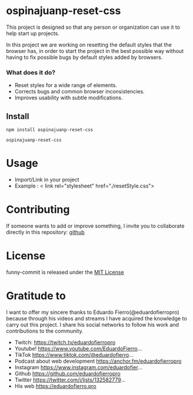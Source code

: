 # ospinajuanp-reset-css

This project is designed so that any person or organization can use it to help start up projects. 

In this project we are working on resetting the default styles that the browser has, in order to start the project in the best possible way without having to fix possible bugs by default styles added by browsers.

### What does it do?
- Reset styles for a wide range of elements.
- Corrects bugs and common browser inconsistencies.
- Improves usability with subtle modifications.

## Install

```npm
npm install ospinajuanp-reset-css
```
```npm
ospinajuanp-reset-css
```

# Usage

- Import/Link in your project 
- Example : < link rel="stylesheet" href="./resetStyle.css">

# Contributing

If someone wants to add or improve something, I invite you to collaborate directly in this repository: [github](https://github.com/ospinajuanp/ospinajuanp-reset-css)

# License

funny-commit is released under the [MIT License](https://opensource.org/licenses/MIT)



# Gratitude to
I want to offer my sincere thanks to Eduardo Fierro(@eduardofierropro) because through his videos and streams I have acquired the knowledge to carry out this project. I share his social networks to follow his work and contributions to the community.
- Twitch: https://twitch.tv/eduardofierropro
- Youtube! https://www.youtube.com/EduardoFierro...
- TikTok https://www.tiktok.com/@eduardofierro...
- Podcast about web development https://anchor.fm/eduardofierropro
- Instagram https://www.instagram.com/eduardofier...
- Github https://github.com/eduardofierropro
- Twitter https://twitter.com/i/lists/132582779...
- His web https://eduardofierro.pro